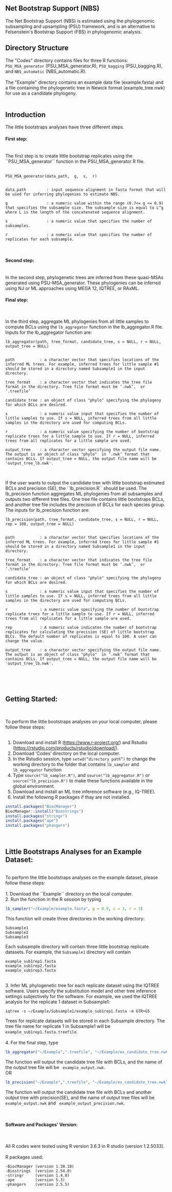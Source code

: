 ## Net Bootstrap Support (NBS)

The Net Bootstrap Support (NBS) is estimated using the phylogenomic subsampling and upsampling (PSU) framework, and is an alternative to Felsenstein's Bootstrap Support (FBS) in phylogenomic analysis.
<br />

## Directory Structure 
The "Codes" directory contains files for three R functions: ``PSU_MSA_generator`` (PSU_MSA_generator.R), ``PSU_bagging`` (PSU_bagging.R), and ``NBS_automatic`` (NBS_automatic.R). <br />
<br />
The "Example" directory contains an example data file (example.fasta) and a file containing the phylogenetic tree in Newick format (example_tree.nwk) for use as a candidate phylogeny. <br />
<br />

## Introduction
The little bootstraps analyses have three different steps. 
<br />
#### First step: 
<br />
The first step is to create little bootstrap replicates using the ``PSU_MSA_generator``  function in the PSU_MSA_generator R file. <br /><br /> 

```
PSU_MSA_generator(data_path,  g,  s,  r)


data_path         : input sequence alignment in fasta format that will be used for inferring phylogenies to estimate NBS. 

g                 : a numeric value within the range (0.7<= g <= 0.9) that specifies the subsample size. The subsample size is equal to L^g where L is the length of the concatenated sequence alignment.  

s                 : a numeric value that specifies the number of subsamples. 

r                 : a numeric value that specifies the number of replicates for each subsample.
```
<br />

#### Second step:

<br />
In the second step, phylogenetic trees are inferred from these quasi-MSAs generated using PSU-MSA_generator. These phylogenies can be inferred using NJ or ML approaches using MEGA 12, IQTREE, or RAxML.  

<br />

#### Final step:

<br />

In the third step, aggregate ML phylogenies from all little samples to compute BCLs using the ``lb_aggregator``  function in the lb_aggregator.R file.  Inputs for the lb_aggregator function are:

```
lb_aggregator(path, tree_format, candidate_tree, s = NULL, r = NULL, output_tree = NULL)


path           : a character vector that specifies locations of the inferred ML trees. For example, inferred trees for little sample #1 should be stored in a directory named Subsample1 in the input directory.

tree_format    : a character vector that indicates the tree file format in the directory. Tree file format must be ‘.nwk’,  or ‘.treefile’

candidate_tree : an object of class "phylo" specifying the phylogeny for which BCLs are desired. 

s              : a numeric value input that specifies the number of little samples to use. If s = NULL, inferred trees from all little samples in the directory are used for computing BCLs. 

r              : a numeric value specifying the number of bootstrap replicate trees for a little sample to use. If r = NULL, inferred trees from all replicates for a little sample are used. 

output_tree    : a character vector specifying the output file name. The output is an object of class "phylo"  in ‘.nwk’ format that contains BCLs. If output_tree = NULL, the output file name will be 'output_tree_lb.nwk'.


```
<br />
If the user wants to output the candidate tree with little bootstrap estimated BCLs and precision (SE), the ``lb_precision.R`` should be used. The lb_precision function aggregates ML phylogenies from all subsamples and outputs two different tree files. One tree file contains little bootstraps BCLs, and another tree file includes the precision of BCLs for each species group. The inputs for lb_precision function are:

```
lb_precision(path, tree_format, candidate_tree, s = NULL, r = NULL, rep = 100, output_tree = NULL)


path           : a character vector that specifies locations of the inferred ML trees. For example, inferred trees for little sample #1 should be stored in a directory named Subsample1 in the input directory.

tree_format    : a character vector that indicates the tree file format in the directory. Tree file format must be ‘.nwk’,  or ‘.treefile’

candidate_tree : an object of class "phylo" specifying the phylogeny for which BCLs are desired. 

s              : a numeric value input that specifies the number of little samples to use. If s = NULL, inferred trees from all little samples in the directory are used for computing BCLs. 

r              : a numeric value specifying the number of bootstrap replicate trees for a little sample to use. If r = NULL, inferred trees from all replicates for a little sample are used. 

rep            : A numeric value indicates the number of bootstrap replicates for calculating the precision (SE) of little bootstrap BLCs. The default number of replicates is equal to 100. A user can change the value. 

output_tree    : a character vector specifying the output file name. The output is an object of class "phylo"  in ‘.nwk’ format that contains BCLs. If output_tree = NULL, the output file name will be 'output_tree_lb.nwk'.


```
<br />

<br />

## Getting Started:

<br />

To perform the little bootstraps analyses on your local computer, please follow these steps:<br /><br />
1.	Download and install R (https://www.r-project.org/) and Rstudio (https://rstudio.com/products/rstudio/download/).<br />
2.	Download ‘Codes’ directory on the local computer. <br />
3.	In the Rstudio session, type ``setwd(“directory path”)`` to change the working directory to the folder that contains ``lb_sampler`` and ``lb_aggregator`` function<br />
4.	Type ``source("lb_sampler.R")``, and ``source("lb_aggregator.R")`` or  ``source("lb_precision.R")`` to make these functions available in the global environment. <br />
5.	Download and install an ML tree inference software (e.g., IQ-TREE). <br />
6.	Install the following R packages if thay are not installed. 

```R
install.packages("BiocManager")
BiocManager::install("Biostrings")
install.packages("stringr")
install.packages("ape")
install.packages("phangorn")
```

<br />

## Little Bootstraps Analyses for an Example Dataset:

<br />
To perform the little bootstraps analyses on the example dataset, please follow these steps:<br /><br />
1.	Download the ``Example`` directory on the local computer. <br />
2.	Run the function in the R session by typing 

```R
lb_sampler("~/Example/example.fasta", g = 0.9, s = 3, r = 3)
```

This function will create three directories in the working directory:

```
Subsample1
Subsample2
Subsample3
```

Each subsample directory will contain three little bootstrap replicate datasets. For example, the ``Subsample1`` directory will contain 

```
example_sub1rep1.fasta
example_sub1rep2.fasta
example_sub1rep3.fasta
```
<br />
3.	Infer ML phylogenetic tree for each replicate dataset using the IQTREE software. Users specify the substitution model and other tree inference settings subjectively for the software. For example, we used the IQTREE analysis for the replicate 1 dataset in Subsample1:<br />

``` 
iqtree -s ~/Example/Subsample1/example_sub1rep1.fasta -m GTR+G5
```

Trees for replicate datasets will be stored in each Subsample directory. The tree file name for replicate 1 in Subsample1 will be `` example_sub1rep1.fasta.treefile``. <br /><br />
4.	For the final step, type 

```R
lb_aggregator("~/Example",".treefile", "~/Example/ex_candidate_tree.nwk", s = 3, r = 3,  output_tree = "example_output")
```
The function will output the candidate tree file with BCLs, and the name of the output tree file will be `` example_output.nwk``.<br />
OR
```R
lb_precision("~/Example",".treefile", "~/Example/ex_candidate_tree.nwk", s = 3, r = 3, rep = 100 , output_tree = "example_output")
```

The function will output the candidate tree file with BCLs and another output tree with precision(SE), and the name of output tree files will be `` example_output.nwk`` and `` example_output_precision.nwk``.<br />

<br />

#### Software and Packages' Version:

<br />

All R codes were tested using R version 3.6.3 in R studio (version 1.2.5033).
<br />  
R packages used:
<br />

```
-BiocManager (version 1.30.10)
-Biostrings  (version 2.54.0)
-stringr     (version 1.4.0)
-ape         (version 5.3)
-phangorn    (version 2.5.5)
```

<br />
<br />
